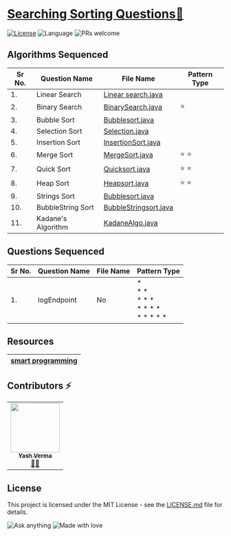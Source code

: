 # [Searching Sorting Questions🚀](https://leetcode.com/problemset/algorithms/)

[![License](https://img.shields.io/badge/license-Apache_2.0-blue.svg)](LICENSE.md) ![Language](https://img.shields.io/badge/language-Java%20%2F%20Data_Structures%2F-blue.svg) ![PRs welcome](https://img.shields.io/badge/PRs%20-welcome-brightgreen.svg) 

## Algorithms Sequenced
 
| Sr No. | Question Name | File Name | Pattern Type |
|-----------|-----------|---------|---------------|
| 1.| Linear Search | [Linear search.java](https://github.com/vyash5075/Java-Programming/blob/Searching-Sortings/Basic/LinearSearch.java) |  |
 |2.|Binary Search|[BinarySearch.java](https://github.com/vyash5075/Java-Programming/blob/Searching-Sortings/Basic/BinarySearch.java)| ⭐ | 
 |3.|Bubble Sort|[Bubblesort.java](https://github.com/vyash5075/Java-Programming/blob/Searching-Sortings/Basic/Bubblesort.java)|| 
 |4.|Selection Sort|[Selection.java](https://github.com/vyash5075/Java-Programming/blob/Searching-Sortings/Basic/SelectionSort.java)|| 
 |5.|Insertion Sort|[InsertionSort.java](https://github.com/vyash5075/Java-Programming/blob/Searching-Sortings/Basic/InsertionSort.java)|| 
 |6.|Merge Sort|[MergeSort.java](https://github.com/vyash5075/Java-Programming/blob/Searching-Sortings/Basic/MergeSort.java)|⭐ ⭐ | 
 |7.|Quick Sort|[Quicksort.java](https://github.com/vyash5075/Java-Programming/blob/Searching-Sortings/Basic/Quicksort.java)|⭐ ⭐| 
 |8.|Heap Sort|[Heapsort.java](https://github.com/vyash5075/Java-Programming/blob/Searching-Sortings/Basic/HeapSort.java)|⭐ ⭐| 
 |9.|Strings Sort|[Bubblesort.java](https://github.com/vyash5075/Java-Programming/blob/Searching-Sortings/Basic/Bubblesort.java)|| 
 |10.|BubbleString Sort|[BubbleStringsort.java](https://github.com/vyash5075/Java-Programming/blob/Searching-Sortings/Basic/BubbleStringsort.java)||
 |11.|Kadane's Algorithm|[KadaneAlgo.java]( https://github.com/vyash5075/Java-Programming/blob/Searching-Sortings-Algorithms/KadaneAlgo.java)||
 

## Questions Sequenced
 
| Sr No. | Question Name | File Name | Pattern Type |
|-----------|-----------|---------|---------------|
| 1.| logEndpoint  | No | * <br>* *<br> * * *<br>   * * * *<br> * * * * * |

## Resources
 
| [smart programming](https://www.youtube.com/watch?v=zL74GgFsB0E&list=PLlhM4lkb2sEgQ2nI2bsrKx5qIOAb7S7sc&index=7)| 
|-----------|

 ## Contributors ⚡
<table>
  <tr>
    <td align="center"><a href="https://github.com/vyash5075"><img src="https://avatars.githubusercontent.com/u/44260505?v=4" width="114px;" alt=""/><br /><sub><b>Yash Verma</b></sub></a><br /><a href="https://github.com/vyash5075" title="Github"> 👨‍💻 </a></td>
  </tr>
</table>

 
## License
This project is licensed under the MIT License - see the [LICENSE.md](LICENSE.md) file for details.                    
                     
                       
 

















![Ask anything](https://img.shields.io/badge/Ask%20me-anything-1abc9c.svg)   ![Made with love](http://ForTheBadge.com/images/badges/built-with-love.svg) 
